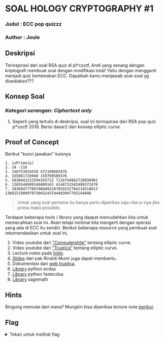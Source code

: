 # SOAL HOLOGY CRYPTOGRAPHY #1

### Judul : ECC pop quizzz

### Author : Joule

## Deskripsi

Terinspirasi dari soal RSA quiz di p\\*coctf, Andi yang senang dengan kriptografi membuat soal dengan modifikasi total! Yaitu dengan mengganti menjadi quiz bertemakan ECC. Dapatkah kamu menjawab soal-soal yg disediakan???

## Konsep Soal

### _Kategori serangan: Ciphertext only_

1. Seperti yang tertulis di deskripsi, soal ini terinspirasi dari RSA pop quiz p*coctf 2019. Berisi dasar2 dari konsep _elliptic curve_.

## Proof of Concept

Berikut "kunci jawaban" kuisnya
```text
1. isPrime(p) 
2. 24 -116
3. 169753016558 472169683476
4. 335861726940 159769589376
5. 5630441222594293712 7116794962718930981
6. 1305548989346009163 4148731583499372470
7. 283694777697660492187859152704214518613 136015198097973043243744493947793144040
```
> Untuk yang soal pertama itu hanya perlu diperiksa saja nilai p-nya jika prima maka possible.

Terdapat beberapa tools / library yang daapat memudahkan kita untuk memecahkan soal ini. Akan tetapi minimal kita mengerti dengan operasi yang ada di ECC itu sendiri. Berikut beberapa resource yang pembuat soal rekomendasikan untuk soal ini,
1. Video youtube dari ["Computerphile"](https://www.youtube.com/watch?v=NF1pwjL9-DE) tentang elliptic curve.
2. Video youtube dari ["Trustica"](https://www.youtube.com/watch?v=mFVKuFZ29Fc) tentang elliptic curve.
3. Lecture notes pada [hints](#hints).
4. [Slides](https://informatika.stei.itb.ac.id/~rinaldi.munir/Kriptografi/2014-2015/ECC%20(2015).pdf) dari pak Rinaldi Munir juga dapat membantu.
5. Dokumentasi dari [web trustica](https://trustica.cz/en/2018/03/01/elliptic-curves-over-finite-fields/).
6. [Library](https://github.com/warner/python-ecdsa) python ecdsa
7. [Library](https://github.com/AntonKueltz/fastecdsa) python fastecdsa
8. [Library](https://doc.sagemath.org/html/en/constructions/elliptic_curves.html) sagemath
   
## Hints

Bingung memulai dari mana? Mungkin bisa diperiksa lecture note [berikut](https://crypto.stanford.edu/pbc/notes/elliptic/).

## Flag

<details>
<summary>Tekan untuk melihat flag</summary>

    hology3{nG3rJa1n_s0aL_qU1z_EcC_t1D4kl4h_eZ}

</details>
